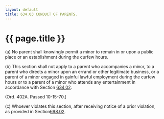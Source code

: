 ```yaml
---
layout: default 
title: 634.03 CONDUCT OF PARENTS.
---
```


{{ page.title }}
================

​(a) No parent shall knowingly permit a minor to remain in or upon a
public place or an establishment during the curfew hours.

​(b) This section shall not apply to a parent who accompanies a minor,
to a parent who directs a minor upon an errand or other legitimate
business, or a parent of a minor engaged in gainful lawful employment
during the curfew hours or to a parent of a minor who attends any
entertainment in accordance with Section [634.02](302ed216.html).

(Ord. 402A. Passed 10-15-70.)

​(c) Whoever violates this section, after receiving notice of a prior
violation, as provided in Section[698.02](3046bdef.html).
